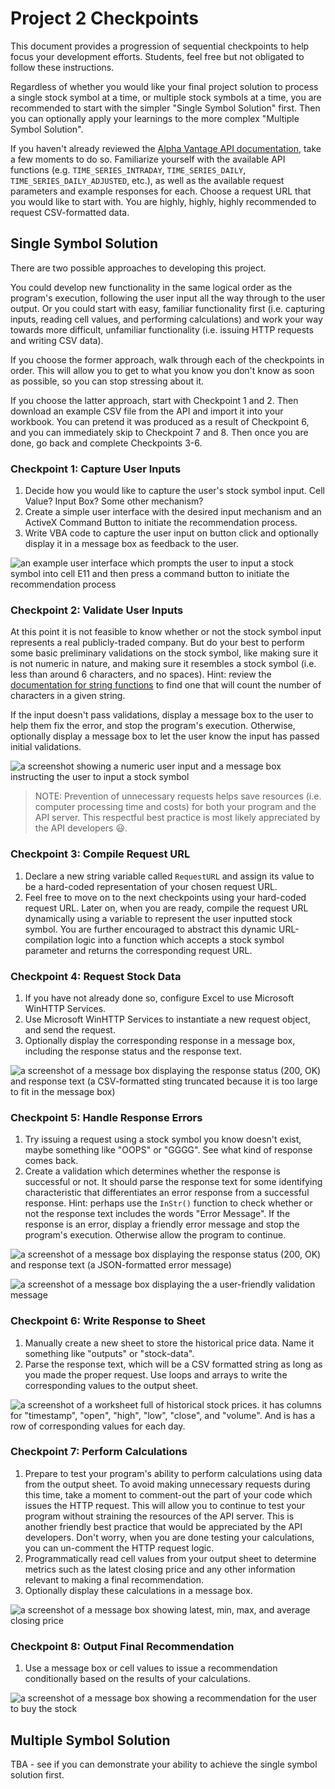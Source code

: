 # Project 2 Checkpoints

This document provides a progression of sequential checkpoints to help focus your development efforts. Students, feel free but not obligated to follow these instructions.

Regardless of whether you would like your final project solution to process a single stock symbol at a time, or multiple stock symbols at a time, you are recommended to start with the simpler "Single Symbol Solution" first. Then you can optionally apply your learnings to the more complex "Multiple Symbol Solution".

If you haven't already reviewed the [Alpha Vantage API documentation](https://www.alphavantage.co/documentation/), take a few moments to do so. Familiarize yourself with the available API functions (e.g. `TIME_SERIES_INTRADAY`, `TIME_SERIES_DAILY`, `TIME_SERIES_DAILY_ADJUSTED`, etc.), as well as the available request parameters and example responses for each. Choose a request URL that you would like to start with. You are highly, highly, highly recommended to request CSV-formatted data.

## Single Symbol Solution

There are two possible approaches to developing this project.

You could develop new functionality in the same logical order as the program's execution, following the user input all the way through to the user output. Or you could start with easy, familiar functionality first (i.e. capturing inputs, reading cell values, and performing calculations) and work your way towards more difficult, unfamiliar functionality (i.e. issuing HTTP requests and writing CSV data).

If you choose the former approach, walk through each of the checkpoints in order. This will allow you to get to what you know you don't know as soon as possible, so you can stop stressing about it.

If you choose the latter approach, start with Checkpoint 1 and 2. Then download an example CSV file from the API and import it into your workbook. You can pretend it was produced as a result of Checkpoint 6, and you can immediately skip to Checkpoint 7 and 8. Then once you are done, go back and complete Checkpoints 3-6.

### Checkpoint 1: Capture User Inputs

  1. Decide how you would like to capture the user's stock symbol input. Cell Value? Input Box? Some other mechanism?
  2. Create a simple user interface with the desired input mechanism and an ActiveX Command Button to initiate the recommendation process.
  3. Write VBA code to capture the user input on button click and optionally display it in a message box as feedback to the user.

![an example user interface which prompts the user to input a stock symbol into cell E11 and then press a command button to initiate the recommendation process](example-interface.png)

### Checkpoint 2: Validate User Inputs

At this point it is not feasible to know whether or not the stock symbol input represents a real publicly-traded company. But do your best to perform some basic preliminary validations on the stock symbol, like making sure it is not numeric in nature, and making sure it resembles a stock symbol (i.e. less than around 6 characters, and no spaces). Hint: review the [documentation for string functions](https://docs.microsoft.com/en-us/dotnet/visual-basic/language-reference/functions/string-functions) to find one that will count the number of characters in a given string.

If the input doesn't pass validations, display a message box to the user to help them fix the error, and stop the program's execution. Otherwise, optionally display a message box to let the user know the input has passed initial validations.

![a screenshot showing a numeric user input and a message box instructing the user to input a stock symbol](example-preliminary-input-validation.png)

> NOTE: Prevention of unnecessary requests helps save resources (i.e. computer processing time and costs) for both your program and the API server. This respectful best practice is most likely appreciated by the API developers :smiley:.

### Checkpoint 3: Compile Request URL

  1. Declare a new string variable called `RequestURL` and assign its value to be a hard-coded representation of your chosen request URL.
  2. Feel free to move on to the next checkpoints using your hard-coded request URL. Later on, when you are ready, compile the request URL dynamically using a variable to represent the user inputted stock symbol. You are further encouraged to abstract this dynamic URL-compilation logic into a function which accepts a stock symbol parameter and returns the corresponding request URL.

### Checkpoint 4: Request Stock Data

  1. If you have not already done so, configure Excel to use Microsoft WinHTTP Services.
  2. Use Microsoft WinHTTP Services to instantiate a new request object, and send the request.
  3. Optionally display the corresponding response in a message box, including the response status and the response text.

![a screenshot of a message box displaying the response status (200, OK) and response text (a CSV-formatted sting truncated because it is too large to fit in the message box)](example-response.png)

### Checkpoint 5: Handle Response Errors

  1. Try issuing a request using a stock symbol you know doesn't exist, maybe something like "OOPS" or "GGGG". See what kind of response comes back.
  2. Create a validation which determines whether the response is successful or not. It should parse the response text for some identifying characteristic that differentiates an error response from a successful response. Hint: perhaps use the `InStr()` function to check whether or not the response text includes the words "Error Message". If the response is an error, display a friendly error message and stop the program's execution. Otherwise allow the program to continue.

![a screenshot of a message box displaying the response status (200, OK) and response text (a JSON-formatted error message)](example-error-response.png)

![a screenshot of a message box displaying the a user-friendly validation message](example-response-validation.png)

### Checkpoint 6: Write Response to Sheet

  1. Manually create a new sheet to store the historical price data. Name it something like "outputs" or "stock-data".
  2. Parse the response text, which will be a CSV formatted string as long as you made the proper request. Use loops and arrays to write the corresponding values to the output sheet.

![a screenshot of a worksheet full of historical stock prices. it has columns for "timestamp", "open", "high", "low", "close", and "volume". And is has a row of corresponding values for each day.](example-output-sheet.png)

### Checkpoint 7: Perform Calculations

  1. Prepare to test your program's ability to perform calculations using data from the output sheet. To avoid making unnecessary requests during this time, take a moment to comment-out the part of your code which issues the HTTP request. This will allow you to continue to test your program without straining the resources of the API server. This is another friendly best practice that would be appreciated by the API developers. Don't worry, when you are done testing your calculations, you can un-comment the HTTP request logic.
  1. Programmatically read cell values from your output sheet to determine metrics such as the latest closing price and any other information relevant to making a final recommendation.
  2. Optionally display these calculations in a message box.

![a screenshot of a message box showing latest, min, max, and average closing price](example-calculations.png)

### Checkpoint 8: Output Final Recommendation

  1. Use a message box or cell values to issue a recommendation conditionally based on the results of your calculations.

![a screenshot of a message box showing a recommendation for the user to buy the stock](example-recommendation.png)

## Multiple Symbol Solution

TBA - see if you can demonstrate your ability to achieve the single symbol solution first.
